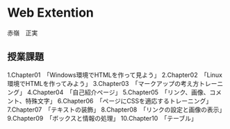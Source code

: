 # Web Extention
赤嶺　正実

## 授業課題
1.Chapter01　「Windows環境でHTMLを作って見よう」
2.Chapter02　「Linux環境でHTMLを作ってみよう」
3.Chapter03　「マークアップの考え方トレーニング」
4.Chapter04　「自己紹介ページ」
5.Chapter05　「リンク、画像、コメント、特殊文字」
6.Chapter06　「ページにCSSを適応するトレーニング」
7.Chapter07　「テキストの装飾」
8.Chapter08　「リンクの設定と画像の表示」
9.Chapter09　「ボックスと情報の処理」
10.Chapter10　「テーブル」
